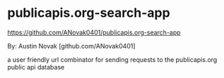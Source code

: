 # publicapis.org-search-app
https://github.com/ANovak0401/publicapis.org-search-app

By: Austin Novak [github.com/ANovak0401]

a user friendly url combinator for sending requests to the publicapis.org public api database
